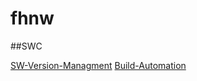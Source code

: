 # fhnw

##SWC

[SW-Version-Managment](swc/SW-Versions-Management.md)
[Build-Automation](swc/build_automations.md)